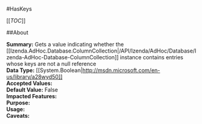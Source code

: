 #HasKeys

[[_TOC_]]

##About

**Summary:** Gets a value indicating whether the [[Izenda.AdHoc.Database.ColumnCollection|/API/Izenda/AdHoc/Database/Izenda-AdHoc-Database-ColumnCollection]] instance  contains entries whose keys are not a null reference  
**Data Type:** [[System.Boolean|http://msdn.microsoft.com/en-us/library/a28wyd50]]  
**Accepted Values:**   
**Default Value:** False  
**Impacted Features:**   
**Purpose:**   
**Usage:**   
**Caveats:**   

